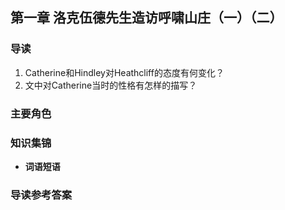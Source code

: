 ## 第一章 洛克伍德先生造访呼啸山庄（一）（二）

### 导读

1. Catherine和Hindley对Heathcliff的态度有何变化？
2. 文中对Catherine当时的性格有怎样的描写？

### 主要角色

### 知识集锦

* **词语短语**

### 导读参考答案

